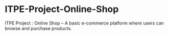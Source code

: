 # ITPE-Project-Online-Shop
ITPE Project : Online Shop – A basic e-commerce platform where users can browse and purchase products.
